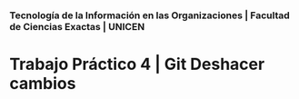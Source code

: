 ### Tecnología de la Información en las Organizaciones | Facultad de Ciencias Exactas | UNICEN
# Trabajo Práctico 4  | Git Deshacer cambios
